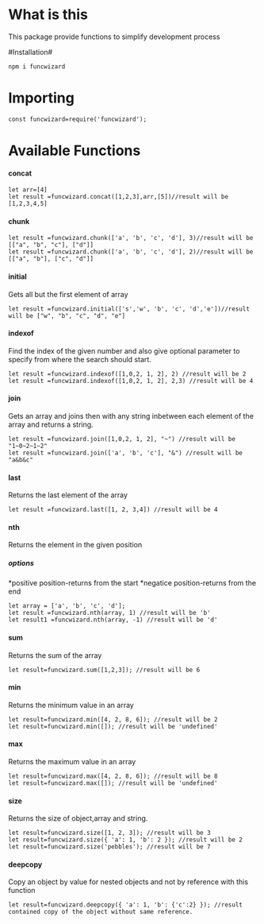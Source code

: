 # What is this
This package provide functions to simplify development process

#Installation#

`npm i funcwizard`

# Importing 

`const funcwizard=require('funcwizard');`

# Available Functions

#### concat 
``` 
let arr=[4]
let result =funcwizard.concat([1,2,3],arr,[5])//result will be [1,2,3,4,5]
```

#### chunk

``` 
let result =funcwizard.chunk(['a', 'b', 'c', 'd'], 3)//result will be [["a", "b", "c"], ["d"]]
let result =funcwizard.chunk(['a', 'b', 'c', 'd'], 2)//result will be [["a", "b"], ["c", "d"]]

```

#### initial
Gets all but the first element of array

```
let result =funcwizard.initial(['s','w', 'b', 'c', 'd','e'])//result will be ["w", "b", "c", "d", "e"]

```
#### indexof
Find the index of the given number and also give optional parameter to specify from where the search should start.
```
let result =funcwizard.indexof([1,0,2, 1, 2], 2) //result will be 2
let result =funcwizard.indexof([1,0,2, 1, 2], 2,3) //result will be 4
```

#### join
Gets an array and joins then with any string inbetween each element of the array and returns a string.
```
let result =funcwizard.join([1,0,2, 1, 2], "~") //result will be "1~0~2~1~2"
let result =funcwizard.join(['a', 'b', 'c'], "&") //result will be "a&b&c"

```

#### last
Returns the last element of the array
```
let result =funcwizard.last([1, 2, 3,4]) //result will be 4
```

#### nth
Returns the element in the given position
##### options
*positive position-returns from the start
*negatice position-returns from the end
```
let array = ['a', 'b', 'c', 'd'];
let result =funcwizard.nth(array, 1) //result will be 'b'
let result1 =funcwizard.nth(array, -1) //result will be 'd'

```
#### sum
Returns the sum of the array
```
let result=funcwizard.sum([1,2,3]); //result will be 6
```

#### min
Returns the minimum value in an array
```
let result=funcwizard.min([4, 2, 8, 6]); //result will be 2
let result=funcwizard.min([]); //result will be 'undefined'
```
#### max
Returns the maximum value in an array

```
let result=funcwizard.max([4, 2, 8, 6]); //result will be 8
let result=funcwizard.max([]); //result will be 'undefined'
```

#### size
Returns the size of object,array and string.
```
let result=funcwizard.size([1, 2, 3]); //result will be 3
let result=funcwizard.size({ 'a': 1, 'b': 2 }); //result will be 2
let result=funcwizard.size('pebbles'); //result will be 7

```

#### deepcopy
Copy an object by value for nested objects and not by reference with this function
```
let result=funcwizard.deepcopy({ 'a': 1, 'b': {'c':2} }); //result contained copy of the object without same reference.
```